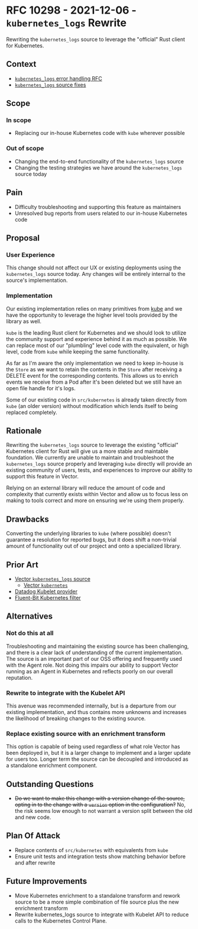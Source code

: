 # RFC 10298 - 2021-12-06 - `kubernetes_logs` Rewrite

Rewriting the `kubernetes_logs` source to leverage the "official" Rust client for Kubernetes.

## Context

- [`kubernetes_logs` error handling RFC](https://github.com/vectordotdev/vector/issues/7527)
- [`kubernetes_logs` source fixes](https://github.com/vectordotdev/vector/issues/10016)

## Scope

### In scope

- Replacing our in-house Kubernetes code with `kube` wherever possible

### Out of scope

- Changing the end-to-end functionality of the `kubernetes_logs` source
- Changing the testing strategies we have around the `kubernetes_logs` source today

## Pain

- Difficulty troubleshooting and supporting this feature as maintainers
- Unresolved bug reports from users related to our in-house Kubernetes code

## Proposal

### User Experience

This change should not affect our UX or existing deployments using the `kubernetes_logs`
source today. Any changes will be entirely internal to the source's implementation.

### Implementation

Our existing implementation relies on many primitives from [kube](https://docs.rs/kube/*/kube/)
and we have the opportunity to leverage the higher level tools provided by the
library as well.

`kube` is the leading Rust client for Kubernetes and we should look to utilize
the community support and experience behind it as much as possible. We can replace
most of our "plumbling" level code with the equivalent, or high level, code from
`kube` while keeping the same functionality.

As far as I'm aware the only implementation we need to keep in-house is the `Store`
as we want to retain the contents in the `Store` after receiving a DELETE event for
the corresponding contents. This allows us to enrich events we receive from a Pod
after it's been deleted but we still have an open file handle for it's logs.

Some of our existing code in `src/kubernetes` is already taken directly from `kube`
(an older version) without modification which lends itself to being replaced completely.

## Rationale

Rewriting the `kubernetes_logs` source to leverage the existing "official" Kubernetes
client for Rust will give us a more stable and maintable foundation. We currently
are unable to maintain and troubleshoot the `kubernetes_logs` source properly and
leveraging `kube` directly will provide an existing community of users, tests, and
experiences to improve our ability to support this feature in Vector.

Relying on an external library will reduce the amount of code and complexity that
currently exists within Vector and allow us to focus less on making to tools correct
and more on ensuring we're using them properly.

## Drawbacks

Converting the underlying libraries to `kube` (where possible) doesn't guarantee
a resolution for reported bugs, but it does shift a non-trivial amount of functionality
out of our project and onto a specialized library.

## Prior Art

- [Vector `kubernetes_logs` source](https://github.com/vectordotdev/vector/tree/master/src/sources/kubernetes_logs)
  - [Vector `kubernetes`](https://github.com/vectordotdev/vector/tree/master/src/kubernetes)
- [Datadog Kubelet provider](https://github.com/DataDog/datadog-agent/blob/main/pkg/autodiscovery/providers/kubelet.go)
- [Fluent-Bit Kubernetes filter](https://github.com/fluent/fluent-bit/tree/master/plugins/filter_kubernetes)

## Alternatives

### Not do this at all

Troubleshooting and maintaining the existing source has been challenging, and there is
a clear lack of understanding of the current implementation. The source is an important
part of our OSS offering and frequently used with the Agent role. Not doing this impairs
our ability to support Vector running as an Agent in Kubernetes and reflects poorly on
our overall reputation.

### Rewrite to integrate with the Kubelet API

This avenue was recommended internally, but is a departure from our existing implementation,
and thus contains more unknowns and increases the likelihood of breaking changes to the
existing source.

### Replace existing source with an enrichment transform

This option is capable of being used regardless of what role Vector has been deployed
in, but it is a larger change to implement and a larger update for users too. Longer
term the source can be decoupled and introduced as a standalone enrichment component.

## Outstanding Questions

- ~~Do we want to make this change with a version change of the source, opting in
to the change with a `version` option in the configuration?~~ No, the risk seems low
enough to not warrant a version split between the old and new code.

## Plan Of Attack

- Replace contents of `src/kubernetes` with equivalents from `kube`
- Ensure unit tests and integration tests show matching behavior before and after rewrite

## Future Improvements

- Move Kubernetes enrichment to a standalone transform and rework source to be
a more simple combination of file source plus the new enrichment transform
- Rewrite kubernetes_logs source to integrate with Kubelet API to reduce calls
to the Kubernetes Control Plane.
